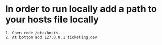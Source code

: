 # In order to run locally add a path to your hosts file locally
    1. Open code /etc/hosts
    2. At bottom add 127.0.0.1 ticketing.dev
    